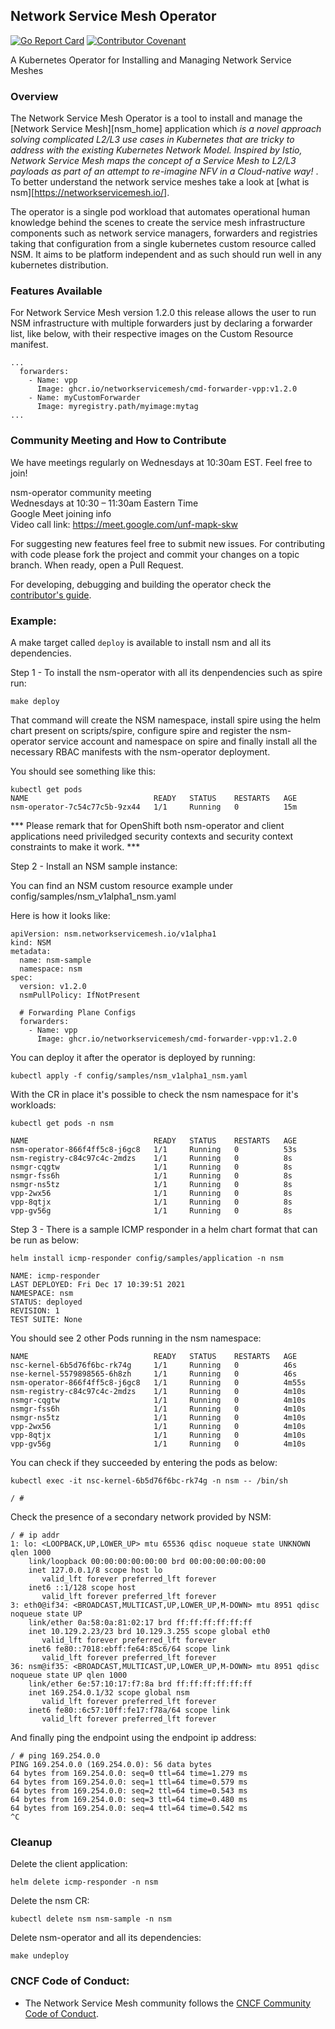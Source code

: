 ## Network Service Mesh Operator

[![Go Report Card](https://goreportcard.com/badge/github.com/networkservicemesh/nsm-operator "Go Report Card")](https://goreportcard.com/report/github.com/networkservicemesh/nsm-operator)
[![Contributor Covenant](https://img.shields.io/badge/Contributor%20Covenant-v2.0%20adopted-ff69b4.svg)](code-of-conduct.md) 

A Kubernetes Operator for Installing and Managing Network Service Meshes

### Overview

The Network Service Mesh Operator is a tool to install and manage the [Network Service Mesh][nsm_home] application which <em> is a novel approach solving complicated L2/L3 use cases in Kubernetes that are tricky to address with the existing Kubernetes Network Model. Inspired by Istio, Network Service Mesh maps the concept of a Service Mesh to L2/L3 payloads as part of an attempt to re-imagine NFV in a Cloud-native way! </em>. To  better understand the network service meshes take a look at [what is nsm][https://networkservicemesh.io/].

The operator is a single pod workload that automates operational human knowledge behind the scenes to create the service mesh infrastructure components such as network service managers, forwarders and registries taking that configuration from a single kubernetes custom resource called NSM. It aims to be platform independent and as such should run well in any kubernetes distribution.

### Features Available

For Network Service Mesh version 1.2.0 this release allows the user to run NSM infrastructure with multiple forwarders just by declaring a forwarder list, like below, with their respective images on the Custom Resource manifest.

```
...
  forwarders:
    - Name: vpp
      Image: ghcr.io/networkservicemesh/cmd-forwarder-vpp:v1.2.0
    - Name: myCustomForwarder
      Image: myregistry.path/myimage:mytag
...
```

### Community Meeting and How to Contribute

We have meetings regularly on Wednesdays at 10:30am EST. Feel free to join!

nsm-operator community meeting <br>
Wednesdays at 10:30 – 11:30am Eastern Time <br>
Google Meet joining info <br>
Video call link: https://meet.google.com/unf-mapk-skw <br>

For suggesting new features feel free to submit new issues. For contributing with code please fork the project and commit your changes on a topic branch. When ready, open a Pull Request.

For developing, debugging and building the operator check the [contributor's guide](docs/contribute.md).

### Example:

A make target called `deploy` is available to install nsm and all its dependencies.

Step 1 - To install the nsm-operator with all its denpendencies such as spire run:

```
make deploy
```

That command will create the NSM namespace, install spire using the helm chart present on scripts/spire, configure spire and register the nsm-operator service account and namespace on spire and finally install all the necessary RBAC manifests with the nsm-operator deployment.

You should see something like this:

```
kubectl get pods
NAME                            READY   STATUS    RESTARTS   AGE
nsm-operator-7c54c77c5b-9zx44   1/1     Running   0          15m
```

*** Please remark that for OpenShift both nsm-operator and client applications need priviledged security contexts and security context constraints to make it work. ***

Step 2 - Install an NSM sample instance:

You can find an NSM custom resource example under config/samples/nsm_v1alpha1_nsm.yaml

Here is how it looks like:
```
apiVersion: nsm.networkservicemesh.io/v1alpha1
kind: NSM
metadata:
  name: nsm-sample
  namespace: nsm
spec:
  version: v1.2.0
  nsmPullPolicy: IfNotPresent
  
  # Forwarding Plane Configs
  forwarders:
    - Name: vpp
      Image: ghcr.io/networkservicemesh/cmd-forwarder-vpp:v1.2.0

```

You can deploy it after the operator is deployed by running:

```
kubectl apply -f config/samples/nsm_v1alpha1_nsm.yaml
```

With the CR in place it's possible to check the nsm namespace for it's workloads:

```
kubectl get pods -n nsm

NAME                            READY   STATUS    RESTARTS   AGE
nsm-operator-866f4ff5c8-j6gc8   1/1     Running   0          53s
nsm-registry-c84c97c4c-2mdzs    1/1     Running   0          8s
nsmgr-cqgtw                     1/1     Running   0          8s
nsmgr-fss6h                     1/1     Running   0          8s
nsmgr-ns5tz                     1/1     Running   0          8s
vpp-2wx56                       1/1     Running   0          8s
vpp-8qtjx                       1/1     Running   0          8s
vpp-gv56g                       1/1     Running   0          8s
```

Step 3 - There is a sample ICMP responder in a helm chart format that can be run as below:

```
helm install icmp-responder config/samples/application -n nsm

NAME: icmp-responder
LAST DEPLOYED: Fri Dec 17 10:39:51 2021
NAMESPACE: nsm
STATUS: deployed
REVISION: 1
TEST SUITE: None
```
You should see 2 other Pods running in the nsm namespace:

```
NAME                            READY   STATUS    RESTARTS   AGE
nsc-kernel-6b5d76f6bc-rk74g     1/1     Running   0          46s
nse-kernel-5579898565-6h8zh     1/1     Running   0          46s
nsm-operator-866f4ff5c8-j6gc8   1/1     Running   0          4m55s
nsm-registry-c84c97c4c-2mdzs    1/1     Running   0          4m10s
nsmgr-cqgtw                     1/1     Running   0          4m10s
nsmgr-fss6h                     1/1     Running   0          4m10s
nsmgr-ns5tz                     1/1     Running   0          4m10s
vpp-2wx56                       1/1     Running   0          4m10s
vpp-8qtjx                       1/1     Running   0          4m10s
vpp-gv56g                       1/1     Running   0          4m10s
```

You can check if they succeeded by entering the pods as below:

```
kubectl exec -it nsc-kernel-6b5d76f6bc-rk74g -n nsm -- /bin/sh

/ # 
```

Check the presence of a secondary network provided by NSM:
```
/ # ip addr
1: lo: <LOOPBACK,UP,LOWER_UP> mtu 65536 qdisc noqueue state UNKNOWN qlen 1000
    link/loopback 00:00:00:00:00:00 brd 00:00:00:00:00:00
    inet 127.0.0.1/8 scope host lo
       valid_lft forever preferred_lft forever
    inet6 ::1/128 scope host 
       valid_lft forever preferred_lft forever
3: eth0@if34: <BROADCAST,MULTICAST,UP,LOWER_UP,M-DOWN> mtu 8951 qdisc noqueue state UP 
    link/ether 0a:58:0a:81:02:17 brd ff:ff:ff:ff:ff:ff
    inet 10.129.2.23/23 brd 10.129.3.255 scope global eth0
       valid_lft forever preferred_lft forever
    inet6 fe80::7018:ebff:fe64:85c6/64 scope link 
       valid_lft forever preferred_lft forever
36: nsm@if35: <BROADCAST,MULTICAST,UP,LOWER_UP,M-DOWN> mtu 8951 qdisc noqueue state UP qlen 1000
    link/ether 6e:57:10:17:f7:8a brd ff:ff:ff:ff:ff:ff
    inet 169.254.0.1/32 scope global nsm
       valid_lft forever preferred_lft forever
    inet6 fe80::6c57:10ff:fe17:f78a/64 scope link 
       valid_lft forever preferred_lft forever
```

And finally ping the endpoint using the endpoint ip address:
```
/ # ping 169.254.0.0
PING 169.254.0.0 (169.254.0.0): 56 data bytes
64 bytes from 169.254.0.0: seq=0 ttl=64 time=1.279 ms
64 bytes from 169.254.0.0: seq=1 ttl=64 time=0.579 ms
64 bytes from 169.254.0.0: seq=2 ttl=64 time=0.543 ms
64 bytes from 169.254.0.0: seq=3 ttl=64 time=0.480 ms
64 bytes from 169.254.0.0: seq=4 ttl=64 time=0.542 ms
^C
```

### Cleanup

Delete the client application:
```
helm delete icmp-responder -n nsm
```

Delete the nsm CR:
```
kubectl delete nsm nsm-sample -n nsm
```

Delete nsm-operator and all its dependencies:
```
make undeploy
```
### CNCF Code of Conduct:
  * The Network Service Mesh community follows the [CNCF Community Code of Conduct](https://github.com/cncf/foundation/blob/master/code-of-conduct.md).
